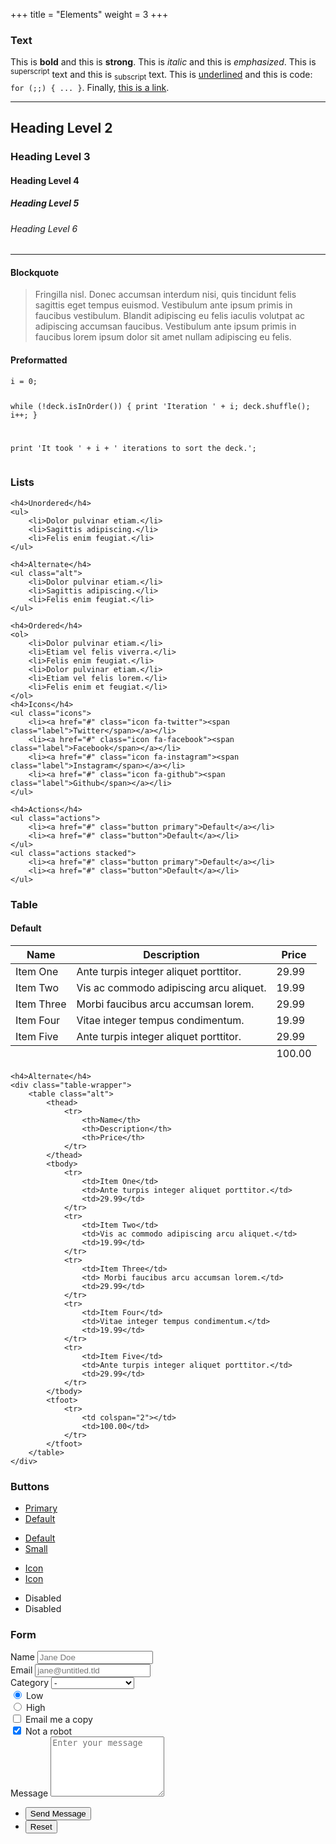 +++
title = "Elements"
weight = 3
+++

<section>
    <h3 class="major">Text</h3>
    <p>This is <b>bold</b> and this is <strong>strong</strong>. This is <i>italic</i> and this is <em>emphasized</em>.
    This is <sup>superscript</sup> text and this is <sub>subscript</sub> text.
    This is <u>underlined</u> and this is code: <code>for (;;) { ... }</code>. Finally, <a href="#">this is a link</a>.</p>
    <hr />
    <h2>Heading Level 2</h2>
    <h3>Heading Level 3</h3>
    <h4>Heading Level 4</h4>
    <h5>Heading Level 5</h5>
    <h6>Heading Level 6</h6>
    <hr />
    <h4>Blockquote</h4>
    <blockquote>Fringilla nisl. Donec accumsan interdum nisi, quis tincidunt felis sagittis eget tempus euismod. Vestibulum ante ipsum primis in faucibus vestibulum. Blandit adipiscing eu felis iaculis volutpat ac adipiscing accumsan faucibus. Vestibulum ante ipsum primis in faucibus lorem ipsum dolor sit amet nullam adipiscing eu felis.</blockquote>
    <h4>Preformatted</h4>
    <pre><code>i = 0;

while (!deck.isInOrder()) {
    print 'Iteration ' + i;
    deck.shuffle();
    i++;
}

print 'It took ' + i + ' iterations to sort the deck.';
</code></pre>
</section>
<section>
    <h3 class="major">Lists</h3>

    <h4>Unordered</h4>
    <ul>
        <li>Dolor pulvinar etiam.</li>
        <li>Sagittis adipiscing.</li>
        <li>Felis enim feugiat.</li>
    </ul>

    <h4>Alternate</h4>
    <ul class="alt">
        <li>Dolor pulvinar etiam.</li>
        <li>Sagittis adipiscing.</li>
        <li>Felis enim feugiat.</li>
    </ul>

    <h4>Ordered</h4>
    <ol>
        <li>Dolor pulvinar etiam.</li>
        <li>Etiam vel felis viverra.</li>
        <li>Felis enim feugiat.</li>
        <li>Dolor pulvinar etiam.</li>
        <li>Etiam vel felis lorem.</li>
        <li>Felis enim et feugiat.</li>
    </ol>
    <h4>Icons</h4>
    <ul class="icons">
        <li><a href="#" class="icon fa-twitter"><span class="label">Twitter</span></a></li>
        <li><a href="#" class="icon fa-facebook"><span class="label">Facebook</span></a></li>
        <li><a href="#" class="icon fa-instagram"><span class="label">Instagram</span></a></li>
        <li><a href="#" class="icon fa-github"><span class="label">Github</span></a></li>
    </ul>

    <h4>Actions</h4>
    <ul class="actions">
        <li><a href="#" class="button primary">Default</a></li>
        <li><a href="#" class="button">Default</a></li>
    </ul>
    <ul class="actions stacked">
        <li><a href="#" class="button primary">Default</a></li>
        <li><a href="#" class="button">Default</a></li>
    </ul>
</section>
<section>
    <h3 class="major">Table</h3>
    <h4>Default</h4>
    <div class="table-wrapper">
        <table>
            <thead>
                <tr>
                    <th>Name</th>
                    <th>Description</th>
                    <th>Price</th>
                </tr>
            </thead>
            <tbody>
                <tr>
                    <td>Item One</td>
                    <td>Ante turpis integer aliquet porttitor.</td>
                    <td>29.99</td>
                </tr>
                <tr>
                    <td>Item Two</td>
                    <td>Vis ac commodo adipiscing arcu aliquet.</td>
                    <td>19.99</td>
                </tr>
                <tr>
                    <td>Item Three</td>
                    <td> Morbi faucibus arcu accumsan lorem.</td>
                    <td>29.99</td>
                </tr>
                <tr>
                    <td>Item Four</td>
                    <td>Vitae integer tempus condimentum.</td>
                    <td>19.99</td>
                </tr>
                <tr>
                    <td>Item Five</td>
                    <td>Ante turpis integer aliquet porttitor.</td>
                    <td>29.99</td>
                </tr>
            </tbody>
            <tfoot>
                <tr>
                    <td colspan="2"></td>
                    <td>100.00</td>
                </tr>
            </tfoot>
        </table>
    </div>

    <h4>Alternate</h4>
    <div class="table-wrapper">
        <table class="alt">
            <thead>
                <tr>
                    <th>Name</th>
                    <th>Description</th>
                    <th>Price</th>
                </tr>
            </thead>
            <tbody>
                <tr>
                    <td>Item One</td>
                    <td>Ante turpis integer aliquet porttitor.</td>
                    <td>29.99</td>
                </tr>
                <tr>
                    <td>Item Two</td>
                    <td>Vis ac commodo adipiscing arcu aliquet.</td>
                    <td>19.99</td>
                </tr>
                <tr>
                    <td>Item Three</td>
                    <td> Morbi faucibus arcu accumsan lorem.</td>
                    <td>29.99</td>
                </tr>
                <tr>
                    <td>Item Four</td>
                    <td>Vitae integer tempus condimentum.</td>
                    <td>19.99</td>
                </tr>
                <tr>
                    <td>Item Five</td>
                    <td>Ante turpis integer aliquet porttitor.</td>
                    <td>29.99</td>
                </tr>
            </tbody>
            <tfoot>
                <tr>
                    <td colspan="2"></td>
                    <td>100.00</td>
                </tr>
            </tfoot>
        </table>
    </div>
</section>
<section>
    <h3 class="major">Buttons</h3>
    <ul class="actions">
        <li><a href="#" class="button primary">Primary</a></li>
        <li><a href="#" class="button">Default</a></li>
    </ul>
    <ul class="actions">
        <li><a href="#" class="button">Default</a></li>
        <li><a href="#" class="button small">Small</a></li>
    </ul>
    <ul class="actions">
        <li><a href="#" class="button primary icon fa-download">Icon</a></li>
        <li><a href="#" class="button icon fa-download">Icon</a></li>
    </ul>
    <ul class="actions">
        <li><span class="button primary disabled">Disabled</span></li>
        <li><span class="button disabled">Disabled</span></li>
    </ul>
</section>
<section>
    <h3 class="major">Form</h3>
    <form method="post" action="#">
        <div class="fields">
            <div class="field half">
                <label for="demo-name">Name</label>
                <input type="text" name="demo-name" id="demo-name" value="" placeholder="Jane Doe" />
            </div>
            <div class="field half">
                <label for="demo-email">Email</label>
                <input type="email" name="demo-email" id="demo-email" value="" placeholder="jane@untitled.tld" />
            </div>
            <div class="field">
                <label for="demo-category">Category</label>
                <select name="demo-category" id="demo-category">
                    <option value="">-</option>
                    <option value="1">Manufacturing</option>
                    <option value="1">Shipping</option>
                    <option value="1">Administration</option>
                    <option value="1">Human Resources</option>
                </select>
            </div>
            <div class="field half">
                <input type="radio" id="demo-priority-low" name="demo-priority" checked>
                <label for="demo-priority-low">Low</label>
            </div>
            <div class="field half">
                <input type="radio" id="demo-priority-high" name="demo-priority">
                <label for="demo-priority-high">High</label>
            </div>
            <div class="field half">
                <input type="checkbox" id="demo-copy" name="demo-copy">
                <label for="demo-copy">Email me a copy</label>
            </div>
            <div class="field half">
                <input type="checkbox" id="demo-human" name="demo-human" checked>
                <label for="demo-human">Not a robot</label>
            </div>
            <div class="field">
                <label for="demo-message">Message</label>
                <textarea name="demo-message" id="demo-message" placeholder="Enter your message" rows="6"></textarea>
            </div>
        </div>
        <ul class="actions">
            <li><input type="submit" value="Send Message" class="primary" /></li>
            <li><input type="reset" value="Reset" /></li>
        </ul>
    </form>
</section>

